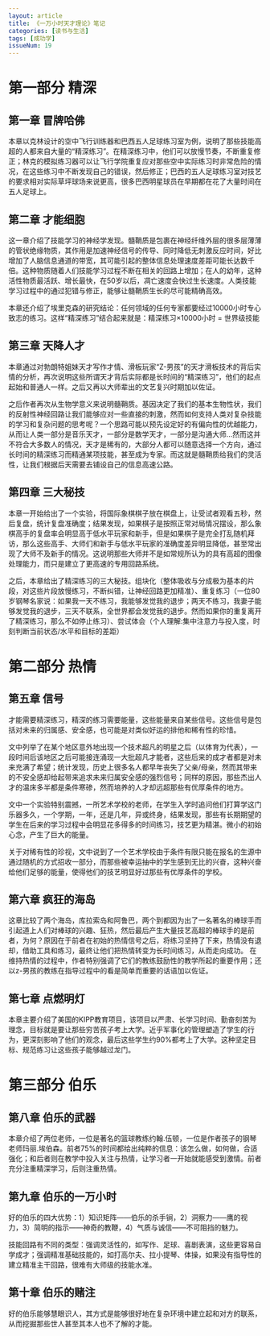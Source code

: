 ```yaml
---
layout: article
title: 《一万小时天才理论》笔记
categories: [读书与生活]
tags: [成功学]
issueNum: 19
---
```


# 第一部分 精深

## 第一章 冒牌哈佛

本章以克林设计的空中飞行训练器和巴西五人足球练习室为例，说明了那些技能高超的人都来自大量的“精深练习”。在精深练习中，他们可以放慢节奏，不断重复修正；林克的模拟练习器可以让飞行学院重复应对那些空中实际练习时非常危险的情况，在这些练习中不断发现自己的错误，然后修正；巴西的五人足球练习室对技艺的要求相对实际草坪球场来说更高，很多巴西明星球员在早期都在花了大量时间在五人足球上。

## 第二章 才能细胞

这一章介绍了技能学习的神经学发现。髓鞘质是包裹在神经纤维外层的很多层薄薄的管状绝缘物质，其作用是加速神经信号的传导、同时降低无刺激反应时间，好比增加了人脑信息通道的带宽，其可能引起的整体信息处理速度差距可能长达数千倍。这种物质随着人们技能学习过程不断在相关的回路上增加；在人的幼年，这种活性物质最活跃、增长最快，在50岁以后，凋亡速度会快过生长速度。人类技能学习过程中的通过犯错与修正，能够让髓鞘质生长的尽可能精确高效。

本章还介绍了埃里克森的研究结论：任何领域的任何专家都要经过10000小时专心致志的练习。这样“精深练习”结合起来就是：精深练习×10000小时 = 世界级技能

## 第三章 天降人才

本章通过对勃朗特姐妹天才写作才情、滑板玩家“Z-男孩”的天才滑板技术的背后实情的分析，再次说明这些所谓天才背后实际都是长时间的“精深练习”，他们的起点起始和普通人一样。之后又再以大师辈出的文艺复兴时期加以佐证。

之后作者再次从生物学意义来说明髓鞘质。基因决定了我们的基本生物性状，我们的反射性神经回路让我们能够应对一些直接的刺激，然而如何支持人类对复杂技能的学习和复杂问题的思考呢？一个思路可能以预先设定好的有偏向性的优越能力，从而让人类一部分是音乐天才，一部分是数学天才，一部分是沟通大师…然而这并不符合大多数人的情况，天才是稀有的，大部分人都可以随意选择一个方向，通过长时间的精深练习而精通某项技能，甚至成为专家。而这就是髓鞘质给我们的灵活性，让我们根据后天需要去铺设自己的信息高速公路。

## 第四章 三大秘技

本章一开始给出了一个实验，将国际象棋棋子放在棋盘上，让受试者观看五秒，然后复盘，统计复盘准确度；结果发现，如果棋子是按照正常对局情况摆设，那么象棋高手的复盘率会明显高于低水平玩家和新手，但是如果棋子是完全打乱随机拜访，那么这些高手、大师们和新手与低水平玩家的准确度差异明显降低，甚至常出现了大师不及新手的情况。这说明那些大师并不是如常规所认为的具有高超的图像处理能力，而只是建立了更高速的专用回路系统。

之后，本章给出了精深练习的三大秘技。组块化（整体吸收与分成极为基本的片段，对这些片段放慢练习，不断纠错，让神经回路更加精准）、重复练习（一位80岁钢琴名家说：如果我一天不练习，我能够发觉我的退步；两天不练习，我妻子能够发觉我的退步，三天不联系，全世界都会发觉我的退步。然而如果你的重复离开了精深练习，那么不如停止练习）、尝试体会（个人理解:集中注意力与投入度，时刻判断当前状态/水平和目标的差距）
# 第二部分 热情

## 第五章 信号

才能需要精深练习，精深的练习需要能量，这些能量来自某些信号。这些信号是包括对未来的归属感、安全感，也可能是对类似好运的排他和稀有性的珍惜。

文中列举了在某个地区意外地出现一个技术超凡的明星之后（以体育为代表），一段时间后该地区之后可能接连涌现一大批超凡才能者，这些后来的成才者都是对未来充满了希望；统计发现，历史上很多名人都早年丧失了父亲/母亲，然而其带来的不安全感却给起带来追求未来归属安全感的强烈信号；同样的原因，那些杰出人才的温床多半都是条件寒碜，然而培养的人才却远超那些有优厚条件的地方。

文中一个实验特别震撼，一所艺术学校的老师，在学生入学时追问他们打算学这门乐器多久，一个学期，一年，还是几年，异或终身，结果发现，那些有长期期望的学生在后来的学习过程中会明显花多得多的时间练习，技艺更为精湛。微小的初始心念，产生了巨大的能量。

关于对稀有性的珍视，文中说到了一个艺术学校由于条件有限只能在报名的生源中通过随机的方式招收一部分，而那些被幸运抽中的学生感到无比的兴奋，这种兴奋给他们足够的能量，使得他们的技艺明显好过那些有优厚条件的学校。 

## 第六章 疯狂的海岛

这章比较了两个海岛，库拉索岛和阿鲁巴，两个到都因为出了一名著名的棒球手而引起道上人们对棒球的兴趣、狂热，然后最后产生大量技艺高超的棒球手的是前者，为何？原因在于前者在初始的热情信号之后，将练习坚持了下来，热情没有退却，借助工具和练习，最终让他们把热情转变为长时间练习，从而走向成功。
在维持热情的过程中，作者特别强调了它们的教练鼓励性的教学所起的重要作用；还以z-男孩的教练在指导过程中的看是简单而重要的话语加以佐证。

## 第七章 点燃明灯

本章主要介绍了美国的KIPP教育项目，该项目以严肃、长学习时间、勤奋刻苦为理念，目标就是要让那些穷苦孩子考上大学。近乎军事化的管理塑造了学生的行为，更深刻影响了他们的观念，最后这些学生约90%都考上了大学。这种坚定目标、规范练习让这些孩子能够越过龙门。
# 第三部分 伯乐

## 第八章 伯乐的武器

本章介绍了两位老师，一位是著名的篮球教练约翰.伍顿，一位是作者孩子的钢琴老师玛丽.埃伯森。前者75%的时间都给出纯粹的信息：该怎么做，如何做，合适强化；和后者则在教学中投入关注与热情，让学习者一开始就能感受到激情。前者充分注重精深学习，后则注重热情。

## 第九章 伯乐的一万小时

好的伯乐的四大优势：1）知识矩阵——伯乐的杀手锏，2）洞察力——鹰的视力，3）简明的指示——神奇的教鞭，4）气质与诚信——不可阻挡的魅力。

技能回路有不同的类型：强调灵活性的，如写作、足球、喜剧表演，这些更容易自学成才；强调精准基础技能的，如打高尔夫、拉小提琴、体操，如果没有指导性的建立精准主干回路，很难有大师级的技能水准。

## 第十章 伯乐的赌注

好的伯乐能够慧眼识人，其方式是能够很好地在复杂环境中建立起和对方的联系，从而挖掘那些世人甚至其本人也不了解的才能。
